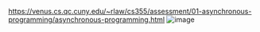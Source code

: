 https://venus.cs.qc.cuny.edu/~rlaw/cs355/assessment/01-asynchronous-programming/asynchronous-programming.html
![image](https://user-images.githubusercontent.com/63370853/223029925-60ba6421-2749-47ae-b16f-52ebfb442ac3.png)
